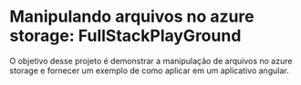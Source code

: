 # Manipulando arquivos no azure storage: FullStackPlayGround

O objetivo desse projeto é demonstrar a manipulação de arquivos no azure storage 
e fornecer um exemplo de como aplicar em um aplicativo angular.